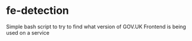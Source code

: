 # fe-detection
Simple bash script to try to find what version of GOV.UK Frontend is being used on a service
